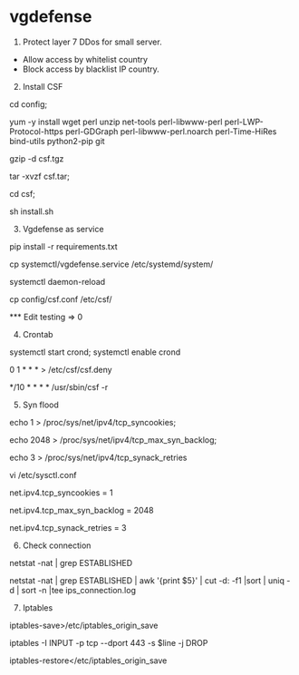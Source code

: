 # vgdefense
1. Protect layer 7 DDos for small server.
- Allow access by whitelist country
- Block access by blacklist IP country.

2. Install CSF

  cd config;
  
  yum -y install wget perl unzip net-tools perl-libwww-perl perl-LWP-Protocol-https perl-GDGraph perl-libwww-perl.noarch perl-Time-HiRes bind-utils python2-pip git
  
  gzip -d csf.tgz
  
  tar -xvzf csf.tar;
  
  cd csf;
  
  sh install.sh

3. Vgdefense as service

  pip install -r requirements.txt
  
  cp systemctl/vgdefense.service /etc/systemd/system/
  
  systemctl daemon-reload
  
  cp config/csf.conf /etc/csf/
  
  *** Edit testing => 0
  
 4. Crontab
 
  systemctl start crond; systemctl enable crond
 
  0 1 * * * > /etc/csf/csf.deny
  
  */10 * * * * /usr/sbin/csf -r
 

5. Syn flood

  echo 1 > /proc/sys/net/ipv4/tcp_syncookies;
  
  echo 2048 > /proc/sys/net/ipv4/tcp_max_syn_backlog;
  
  echo 3 > /proc/sys/net/ipv4/tcp_synack_retries

  vi /etc/sysctl.conf

net.ipv4.tcp_syncookies = 1

net.ipv4.tcp_max_syn_backlog = 2048

net.ipv4.tcp_synack_retries = 3

6. Check connection

  netstat -nat | grep ESTABLISHED
  
  netstat -nat | grep ESTABLISHED | awk '{print $5}' | cut -d: -f1 |sort | uniq -d | sort -n |tee ips_connection.log

7. Iptables

  iptables-save>/etc/iptables_origin_save
  
  iptables -I INPUT -p tcp --dport 443 -s $line -j DROP
  
  iptables-restore</etc/iptables_origin_save

